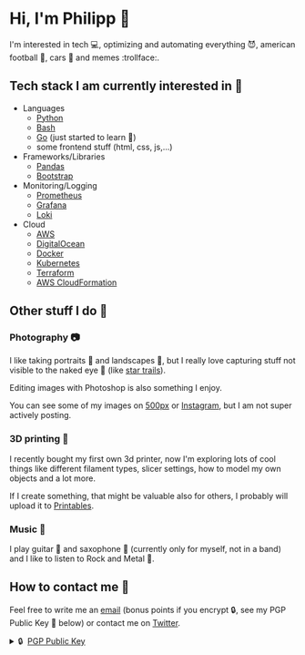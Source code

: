 # Hi, I'm Philipp :wave:

I'm interested in tech :computer:, optimizing and automating everything :smiling_imp:, american football :football:, cars :car: and memes :trollface:.

## Tech stack I am currently interested in :wrench:
  * Languages
    * [Python](https://www.python.org)
    * [Bash](https://en.wikipedia.org/wiki/Bash_(Unix_shell))
    * [Go](https://go.dev) (just started to learn :hatched_chick:)
    * some frontend stuff (html, css, js,...)
  * Frameworks/Libraries
    * [Pandas](https://pandas.pydata.org)
    * [Bootstrap](https://getbootstrap.com)
  * Monitoring/Logging
    * [Prometheus](https://prometheus.io)
    * [Grafana](https://grafana.com)
    * [Loki](https://grafana.com/oss/loki/)
  * Cloud
    * [AWS](https://aws.amazon.com/)
    * [DigitalOcean](https://www.digitalocean.com)
    * [Docker](https://www.docker.com)
    * [Kubernetes](https://kubernetes.io/)
    * [Terraform](https://www.terraform.io)
    * [AWS CloudFormation](https://aws.amazon.com/cloudformation/)

## Other stuff I do :twisted_rightwards_arrows:

### Photography :camera:
I like taking portraits :woman: and landscapes :sunrise:, but I really love capturing stuff not visible to the naked eye :eyes: (like [star trails](https://500px.com/photo/147381877/startrails-by-philipp-soder)).

Editing images with Photoshop is also something I enjoy.

You can see some of my images on [500px](https://t.co/P8ryICVxKN) or [Instagram](https://www.instagram.com/phlppsdr/), but I am not super actively posting.

### 3D printing :fax:
I recently bought my first own 3d printer, now I'm exploring lots of cool things like different filament types, slicer settings, how to model my own objects and a lot more.

If I create something, that might be valuable also for others, I probably will upload it to [Printables](https://www.printables.com/de/social/372924-philipp-s/about).

### Music :musical_note:
I play guitar :guitar: and saxophone :saxophone: (currently only for myself, not in a band) and I like to listen to Rock and Metal :metal:.

## How to contact me :mega:
Feel free to write me an [email](mailto:philippsoeder@gmx.de)  (bonus points if you encrypt :lock:, see my PGP Public Key :key: below) or contact me on [Twitter](https://twitter.com/PSoeder).

<details>
  <summary>🔒&nbsp;&nbsp;<a href="philippsoeder.asc">PGP&nbsp;Public&nbsp;Key</a></summary>
  <br/>

Fingerprint: 8AFA ED2E 874A 8A8B

```
-----BEGIN PGP PUBLIC KEY BLOCK-----

mDMEYziWuRYJKwYBBAHaRw8BAQdARe0dLzSUUKE/zu8TpXMMT/ZQIEkSAKhv7/jH
5cJ4Yj20JVBoaWxpcHAgU29lZGVyIDxwaGlsaXBwc29lZGVyQGdteC5kZT6ImQQT
FgoAQRYhBABKJPcHkAIa/AjVDYr67S6HSoqLBQJjOJa5AhsDBQkDwmcABQsJCAcC
AiICBhUKCQgLAgQWAgMBAh4HAheAAAoJEIr67S6HSoqLqPYBAIRo9cYKLt47uePj
BlFRPykH/sZXqnoE2CHlKXpuSd43AP97Hj8pqIQrUyc9PQyqOjhjaE/lsIGGzokZ
H7OgUfTqB7g4BGM4lrkSCisGAQQBl1UBBQEBB0AvLOLY6COavbvz/Qyd07AHziQH
tMlqP6FEKeRVYR95KQMBCAeIfgQYFgoAJhYhBABKJPcHkAIa/AjVDYr67S6HSoqL
BQJjOJa5AhsMBQkDwmcAAAoJEIr67S6HSoqLP3IBAO2bQVL/INhkqx0S/WyyzwXa
NKx+I8mFtUvk0Hn2U7moAQCjO05ctjWGqWn3Q4nrGidNKIDMo/puA8028XQVBjvO
Bg==
=19f/
-----END PGP PUBLIC KEY BLOCK-----
```
</details>
